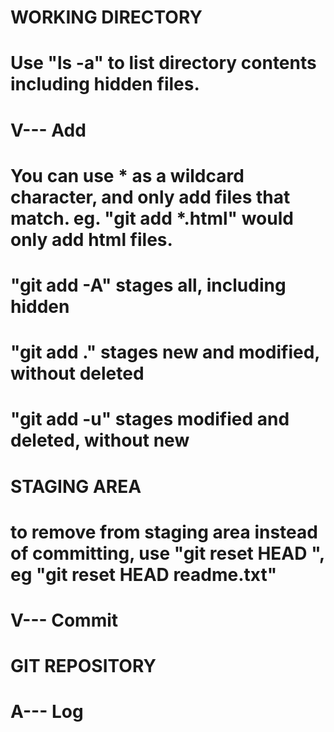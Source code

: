 # WORKING DIRECTORY
#			Use "ls -a" to list directory contents including hidden files.
# V--- Add
#			You can use * as a wildcard character, and only add files that match. eg. "git add *.html" would only add html files.
#			"git add -A" stages all, including hidden
#			"git add ." stages new and modified, without deleted
#			"git add -u" stages modified and deleted, without new
# STAGING AREA
#			to remove from staging area instead of committing, use "git reset HEAD <file>", eg "git reset HEAD readme.txt"
# V--- Commit
# GIT REPOSITORY
# A---  Log

